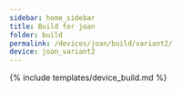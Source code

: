 ```yaml
---
sidebar: home_sidebar
title: Build for joan
folder: build
permalink: /devices/joan/build/variant2/
device: joan_variant2
---
```

{% include templates/device_build.md %}
